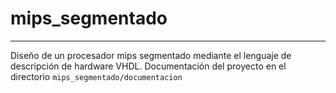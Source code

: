 # mips_segmentado
---
Diseño de un procesador mips segmentado mediante el lenguaje de descripción de hardware VHDL.
Documentación del proyecto en el directorio `mips_segmentado/documentacion`
